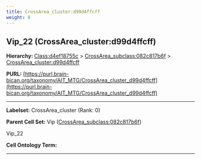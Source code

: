 ```yaml
---
title: CrossArea_cluster:d99d4ffcff
weight: 8
---
```

## Vip_22 (CrossArea_cluster:d99d4ffcff)
<b>Hierarchy: </b>
[Class:d4ef18755c](../Class_d4ef18755c) >
[CrossArea_subclass:082c817b6f](../CrossArea_subclass_082c817b6f) >
[CrossArea_cluster:d99d4ffcff](../CrossArea_cluster_d99d4ffcff)

**PURL:** [https://purl.brain-bican.org/taxonomy/AIT_MTG/CrossArea_cluster_d99d4ffcff](https://purl.brain-bican.org/taxonomy/AIT_MTG/CrossArea_cluster_d99d4ffcff)

---


**Labelset:** CrossArea_cluster (Rank: 0)

**Parent Cell Set:** Vip ([CrossArea_subclass:082c817b6f](../CrossArea_subclass_082c817b6f))

Vip_22


**Cell Ontology Term:** 

[MARKER GENES.]: #


---

[TRANSFERRED ANNOTATIONS.]: #


[AUTHOR ANNOTATION FIELDS.]: #

